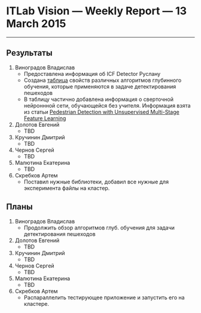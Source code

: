 # ITLab Vision — Weekly Report — 13 March 2015

----------------

## Результаты

  1. Виноградов Владислав
     - Предоставлена информация об ICF Detector Руслану
     - Создана [таблица](https://docs.google.com/spreadsheets/d/1iOSLENOhO8y_Qped1Vl4PHmNuWIeEYp5qcLOHCfj5Ng/edit?usp=sharin) свойств различных алгоритмов глубинного обучения, которые применяются в задаче детектирования пешеходов
     - В таблицу частично добавлена информация о сверточной нейроннной сети, обучающейся без учителя. Информация взята из статьи [Pedestrian Detection with Unsupervised Multi-Stage Feature Learning](http://cs.nyu.edu/~sermanet/papers/sermanet-cvpr-13.pdf)
  1. Долотов Евгений
     - TBD
  1. Кручинин Дмитрий
     - TBD
  1. Чернов Сергей
     - TBD
  1. Малютина Екатерина
     - TBD
  1. Скребков Артем
     - Поставил нужные библиотеки, добавил все нужные для эксперимента файлы на кластер.
## Планы

  1. Виноградов Владислав
     - Продолжить обзор алгоритмов глуб. обучения для задачи детектирования пешеходов
  1. Долотов Евгений
     - TBD
  1. Кручинин Дмитрий
     - TBD
  1. Чернов Сергей
     - TBD
  1. Малютина Екатерина
     - TBD
  1. Скребков Артем
     - Распараллелить тестирующее приложение и запустить его на кластере.
